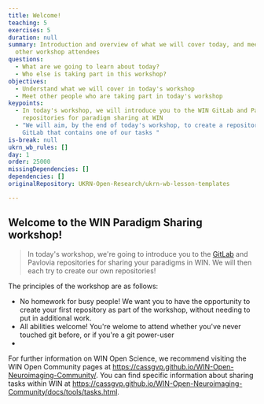 ```yaml
---
title: Welcome!
teaching: 5
exercises: 5
duration: null
summary: Introduction and overview of what we will cover today, and meet the
  other workshop attendees
questions:
  - What are we going to learn about today?
  - Who else is taking part in this workshop?
objectives:
  - Understand what we will cover in today's workshop
  - Meet other people who are taking part in today's workshop
keypoints:
  - In today's workshop, we will introduce you to the WIN GitLab and Pavlovia
    repositories for paradigm sharing at WIN
  - "We will aim, by the end of today's workshop, to create a repository on WIN
    GitLab that contains one of our tasks "
is-break: null
ukrn_wb_rules: []
day: 1
order: 25000
missingDependencies: []
dependencies: []
originalRepository: UKRN-Open-Research/ukrn-wb-lesson-templates

---
```

## Welcome to the WIN Paradigm Sharing workshop!
> In today's workshop, we're going to introduce you to the <a href="https://git.fmrib.ox.ac.uk/open-science">GitLab</a> and Pavlovia repositories for sharing your paradigms in WIN. We will then each try to create our own repositories!
>
The principles of the workshop are as follows:
- No homework for busy people! We want you to have the opportunity to create your first repository as part of the workshop, without needing to put in additional work.
- All abilities welcome! You're welome to attend whether you've never touched git before, or if you're a git power-user
-
 
For further information on WIN Open Science, we recommend visiting the WIN Open Community pages at <a href="https://cassgvp.github.io/WIN-Open-Neuroimaging-Community/" target="_blank">https://cassgvp.github.io/WIN-Open-Neuroimaging-Community/</a>. You can find specific information about sharing tasks within WIN at <a href="https://cassgvp.github.io/WIN-Open-Neuroimaging-Community/docs/tools/tasks.html" target="_blank">https://cassgvp.github.io/WIN-Open-Neuroimaging-Community/docs/tools/tasks.html</a>.

